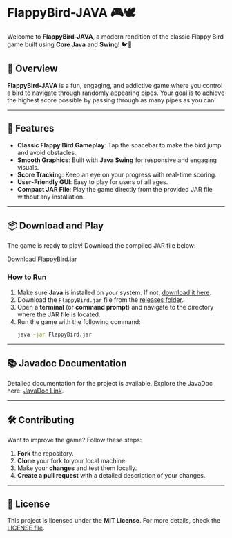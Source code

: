 
# FlappyBird-JAVA 🎮🕊️

Welcome to **FlappyBird-JAVA**, a modern rendition of the classic Flappy Bird game built using **Core Java** and **Swing**! 🐦💨

## 📖 Overview
**FlappyBird-JAVA** is a fun, engaging, and addictive game where you control a bird to navigate through randomly appearing pipes. Your goal is to achieve the highest score possible by passing through as many pipes as you can!

---

## 🚀 Features
- **Classic Flappy Bird Gameplay**: Tap the spacebar to make the bird jump and avoid obstacles.
- **Smooth Graphics**: Built with **Java Swing** for responsive and engaging visuals.
- **Score Tracking**: Keep an eye on your progress with real-time scoring.
- **User-Friendly GUI**: Easy to play for users of all ages.
- **Compact JAR File**: Play the game directly from the provided JAR file without any installation.

---

## 📦 Download and Play

The game is ready to play! Download the compiled JAR file below:

[Download FlappyBird.jar](releases/FlappyBird.jar)

### How to Run
1. Make sure **Java** is installed on your system. If not, [download it here](https://www.oracle.com/java/technologies/javase-downloads.html).
2. Download the `FlappyBird.jar` file from the [releases folder](releases/FlappyBird.jar).
3. Open a **terminal** (or **command prompt**) and navigate to the directory where the JAR file is located.
4. Run the game with the following command:
   ```bash
   java -jar FlappyBird.jar
   ```

---

## 📚 Javadoc Documentation
Detailed documentation for the project is available. Explore the JavaDoc here: [JavaDoc Link](docs/javadoc).

---

## 🛠️ Contributing
Want to improve the game? Follow these steps:

1. **Fork** the repository.
2. **Clone** your fork to your local machine.
3. Make your **changes** and test them locally.
4. **Create a pull request** with a detailed description of your changes.

---

## 📜 License
This project is licensed under the **MIT License**. For more details, check the [LICENSE file](LICENSE).
